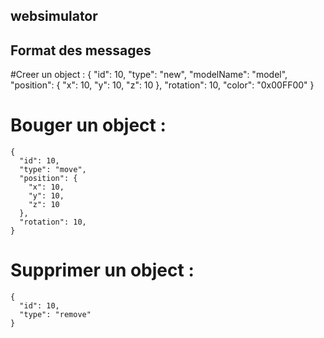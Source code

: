 ## websimulator

## Format des messages

#Creer un object :
    {
      "id": 10,
      "type": "new",
      "modelName": "model",
      "position": {
        "x": 10,
        "y": 10,
        "z": 10
      },
      "rotation": 10,
      "color": "0x00FF00"
    }

# Bouger un object :
    {
      "id": 10,
      "type": "move",
      "position": {
        "x": 10,
        "y": 10,
        "z": 10
      },
      "rotation": 10,
    }

# Supprimer un object :
    {
      "id": 10,
      "type": "remove"
    }
